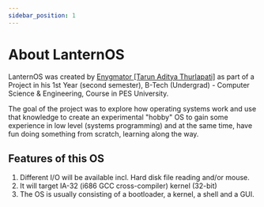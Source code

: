 ```yaml
---
sidebar_position: 1
---
```


# About LanternOS

LanternOS was created by [Enygmator [Tarun Aditya Thurlapati]](https://github.com/enygmator) as part of a Project in his 1st Year (second semester), B-Tech (Undergrad) - Computer Science & Engineering, Course in PES University.

The goal of the project was to explore how operating systems work and use that knowledge to create an experimental "hobby" OS to gain some experience in low level (systems programming) and at the same time, have fun doing something from scratch, learning along the way.

## Features of this OS

1. Different I/O will be available incl. Hard disk file reading and/or mouse.
2. It will target IA-32 (i686 GCC cross-compiler) kernel (32-bit)
3. The OS is usually consisting of a bootloader, a kernel, a shell and a GUI.

